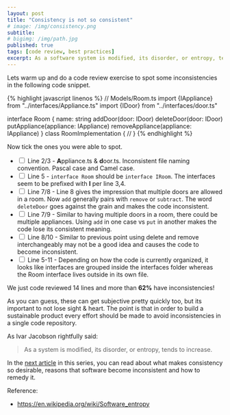 ```yaml
---
layout: post
title: "Consistency is not so consistent"
# image: /img/consistency.png
subtitle: 
# bigimg: /img/path.jpg
published: true
tags: [code review, best practices]
excerpt: As a software system is modified, its disorder, or entropy, tends to increase. Let's do a code review exercise to spot some inconsistencies in the following code snippet.
---
```


Lets warm up and do a code review exercise to spot some inconsistencies in the following code snippet.

{% highlight javascript linenos %}
// Models/Room.ts
import {IAppliance} from "../interfaces/Appliance.ts"
import {IDoor} from "../interfaces/door.ts"

interface Room {
    name: string
    addDoor(door: IDoor)
    deleteDoor(door: IDoor)
    putAppliance(appliance: IAppliance)
    removeAppliance(appliance: IAppliance)
}
class RoomImplementation {
    // 
}
{% endhighlight %}

Now tick the ones you were able to spot.

- <input type="checkbox"> Line 2/3 - **A**ppliance.ts & **d**oor.ts. Inconsistent file naming convention. Pascal case and Camel case.
- <input type="checkbox"> Line 5 - `interface Room` should be `interface IRoom`. The interfaces seem to be prefixed with **I** per line 3,4.
- <input type="checkbox"> Line 7/8 - Line 8 gives the impression that multiple doors are allowed in a room. Now `add` generally pairs with `remove` or `subtract`. The word `deleteDoor` goes against the grain and makes the code inconsistent.
- <input type="checkbox"> Line 7/9 - Similar to having multiple doors in a room, there could be multiple appliances. Using `add` in one case vs `put` in another makes the code lose its consistent meaning.
-  <input type="checkbox"> Line 8/10 - Similar to previous point using delete and remove interchangeably may not be a good idea and causes the code to become inconsistent.
-  <input type="checkbox"> Line 5-11 - Depending on how the code is currently organized, it looks like interfaces are grouped inside the interfaces folder whereas the Room interface lives outside in its own file. 

We just code reviewed 14 lines and more than **62%** have inconsistencies!

As you can guess, these can get subjective pretty quickly too, but its important to not lose sight & heart. The point is that in order to build a sustainable product every effort should be made to avoid inconsistencies in a single code repository.

As Ivar Jacobson rightfully said:

> As a system is modified, its disorder, or entropy, tends to increase.

In the [next article](/why-is-software-consistency-important) in this series, you can read about what makes consistency so desirable, reasons that software become inconsistent and how to remedy it.


Reference: 
- https://en.wikipedia.org/wiki/Software_entropy
